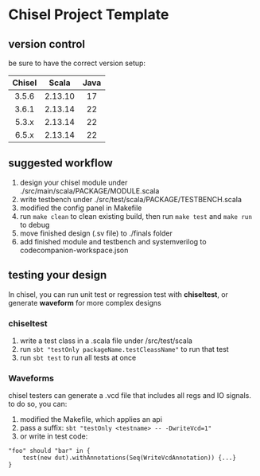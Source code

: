 Chisel Project Template
=======================

## version control

be sure to have the correct version setup:

|Chisel|Scala|Java|
|:--:|:--:|:--:|
|3.5.6|2.13.10|17|
|3.6.1|2.13.14|22|
|5.3.x|2.13.14|22|
|6.5.x|2.13.14|22|

## suggested workflow

1. design your chisel module under ./src/main/scala/PACKAGE/MODULE.scala
2. write testbench under ./src/test/scala/PACKAGE/TESTBENCH.scala
3. modified the config panel in Makefile
4. run `make clean` to clean existing build, then run `make test` and `make run` to debug
5. move finished design (.sv file) to ./finals folder
5. add finished module and testbench and systemverilog to codecompanion-workspace.json

## testing your design

In chisel, you can run unit test or regression test with **chiseltest**,
or generate **waveform** for more complex designs

### chiseltest

1. write a test class in a .scala file under /src/test/scala
2. run `sbt "testOnly packageName.testCleassName"` to run that test
3. run `sbt test` to run all tests at once

### Waveforms

chisel testers can generate a .vcd file that includes all regs and IO signals.
to do so, you can:

1. modified the Makefile, which applies an api
2. pass a suffix: `sbt "testOnly <testname> -- -DwriteVcd=1"`
3. or write in test code:
```
"foo" should "bar" in {
    test(new dut).withAnnotations(Seq(WriteVcdAnnotation)) {...}
}
```
